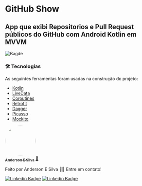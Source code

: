 # GitHub Show

## App que exibi Repositorios e Pull Request públicos do GitHub com Android Kotlin em MVVM

![Bagde](https://img.shields.io/static/v1?label=nativo&message=Android&color=<COLOR>&style=<STYLE>&logo=<LOGO>)

### 🛠 Tecnologias

As seguintes ferramentas foram usadas na construção do projeto:

- [Kotlin](https://kotlinlang.org/)
- [LiveData](https://developer.android.com/topic/libraries/architecture/livedata/)
- [Coroutines](https://developer.android.com/kotlin/coroutines/)
- [Retrofit](https://square.github.io/retrofit/)
- [Dagger](https://dagger.dev/)
- [Picasso](https://square.github.io/picasso/)
- [Mockito](https://site.mockito.org/)

<a href="https://blog.rocketseat.com.br/author/thiago/">
 <img style="border-radius: 50%;" src="https://media-exp1.licdn.com/dms/image/C4D03AQEOp9_F5mDJPg/profile-displayphoto-shrink_200_200/0/1603192433791?e=1611187200&v=beta&t=LWKJd9u-CXRXQjrVdTXmO2tOM_nRdEY4Y9S7B_P9B6A" width="100px;" alt=""/>
 <br />
 <sub><b>Anderson E Silva</b></sub></a> <a href="https://blog.rocketseat.com.br/author/thiago//" title="Rocketseat">🚀</a>


Feito por Anderson E Silva 👋🏽 Entre em contato!

[![Linkedin Badge](https://img.shields.io/badge/linkedin-%230077B5.svg?&style=for-the-badge&logo=linkedin&logoColor=white)](https://www.linkedin.com/in/andersonesilva/) [![Linkedin Badge](https://img.shields.io/badge/Microsoft%20Outlook-0078D4?logo=microsoft-outlook&logoColor=white&style=for-the-badge)](mailto:andersoneraldodasilva@live.com) 